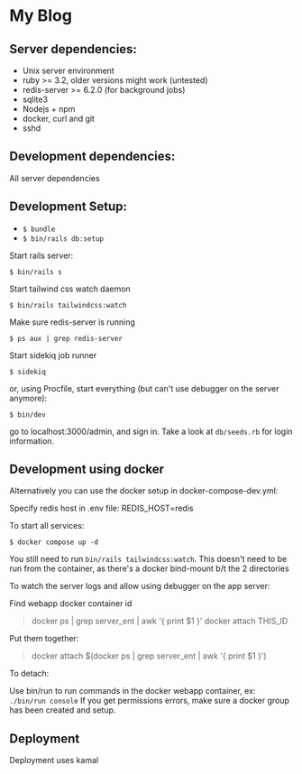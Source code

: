 # My Blog

## Server dependencies:

* Unix server environment
* ruby >= 3.2, older versions might work (untested)
* redis-server >= 6.2.0 (for background jobs)
* sqlite3
* Nodejs + npm
* docker, curl and git
* sshd

## Development dependencies:

All server dependencies

## Development Setup:

* `$ bundle`
* `$ bin/rails db:setup`

Start rails server:

`$ bin/rails s`

Start tailwind css watch daemon

`$ bin/rails tailwindcss:watch`

Make sure redis-server is running

`$ ps aux | grep redis-server`

Start sidekiq job runner

`$ sidekiq`

or, using Procfile, start everything (but can't use debugger on the server anymore):

`$ bin/dev`

go to localhost:3000/admin, and sign in. Take a look at `db/seeds.rb`
for login information.

## Development using docker

Alternatively you can use the docker setup in docker-compose-dev.yml:

Specify redis host in .env file:
REDIS_HOST=redis

To start all services:

`$ docker compose up -d`

You still need to run `bin/rails tailwindcss:watch`. This doesn't need to be run
from the container, as there's a docker bind-mount b/t the 2 directories

To watch the server logs and allow using debugger on the app server:

Find webapp docker container id
> docker ps | grep server_ent | awk '{ print $1 }'
> docker attach THIS_ID

Put them together:
> docker attach $(docker ps | grep server_ent | awk '{ print $1 }')

To detach: <CTRL-p> <CTRL-q>

Use bin/run to run commands in the docker webapp container, ex: `./bin/run console`
If you get permissions errors, make sure a docker group has been created and setup.

## Deployment

Deployment uses kamal

